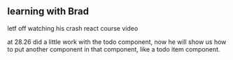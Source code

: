 ## learning with Brad

letf off watching his crash react course video

at 28.26
did a little work with the todo component, now he will show us
how to put another component in that component, like a todo item component.


